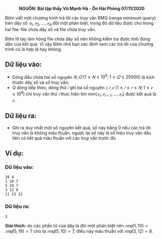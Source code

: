 **<center>NGUỒN: Bài tập thầy Vũ Mạnh Hà - Ôn Hải Phòng 07/11/2020</center>**

Bờm viết một chương trình trả lời các truy vấn RMQ (range minimum query) trên dãy số $𝑥_1, 𝑥_2, … , 𝑥_𝑁$ 
đôi một phân biệt, trong đó dữ liệu được cho trong hai file: file chứa dãy số và file chứa truy vấn.

Bờm lỡ tay làm hỏng file chứa dãy số nên không kiểm tra được tính đúng dắn của kết quả. Vì vậy Bờm nhờ bạn xác định xem các trả lời của chương trình có là hợp lệ hay không.

## Dữ liệu vào:
- Dòng đầu chứa hai số nguyên $𝑁, 𝑄\ (1 ≤ 𝑁 ≤ 10^6; 1 ≤ 𝑄 ≤ 25000)$ là kích thước dãy số và số truy vấn;
- $Q$ dòng tiếp theo, dòng thứ $𝑖$ ghi ba số nguyên $𝑙, 𝑟, 𝑣\ (1 ≤ 𝑙 ≤ 𝑟 ≤ 𝑁; 1 ≤ 𝑣 ≤ 10^9)$ chỉ truy vấn thứ $𝑖$ thực hiện tìm $min\{𝑥_𝑙, 𝑥_{𝑙+1}, … , 𝑥_𝑟\}$ được kết quả là $𝑣$.

## Dữ liệu ra:
- Ghi ra duy nhất một số nguyên kết quả, số này bằng $0$ nếu các trả lời truy vấn là không mâu thuẫn, ngược lại số này là số hiệu truy vấn đầu tiên có kết quả mâu thuẫn với các truy vấn trước đó.

## Ví dụ:
### Dữ liệu vào:
```
20 4
1 10 7
5 19 7
3 12 8
11 15 12
```

### Dữ liệu ra:
```
3
```

**Giải thích:** do các phần tử của dãy là đôi một phân biệt nên $𝑟𝑚𝑞(1, 10) = 𝑟𝑚𝑞(5, 19) = 7$ cho ta 
$𝑟𝑚𝑞(5, 10) = 7$, điều này mâu thuẫn với $𝑟𝑚𝑞(3, 12) = 8$.